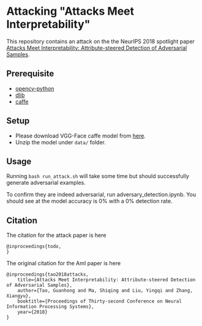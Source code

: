 # Attacking "Attacks Meet Interpretability"

This repository contains an attack on the the NeurIPS 2018 spotlight paper [Attacks Meet Interpretability: Attribute-steered Detection of Adversarial Samples](https://arxiv.org/abs/1810.11580).

## Prerequisite

* [opencv-python](https://pypi.org/project/opencv-python/)
* [dlib](https://pypi.org/project/dlib/)
* [caffe](http://caffe.berkeleyvision.org/)

## Setup

* Please download VGG-Face caffe model from [here](http://www.robots.ox.ac.uk/~vgg/software/vgg_face/).
* Unzip the model under `data/` folder.

## Usage

Running `bash run_attack.sh` will take some time but should successfully generate adversarial examples.

To confirm they are indeed adversarial, run adversary_detection.ipynb. You should see at the model accuracy is 0% with a 0% detection rate.


## Citation

The citation for the attack paper is here

    @inproceedings{todo,
    }

The original citation for the AmI paper is here

    @inproceedings{tao2018attacks,
        title={Attacks Meet Interpretability: Attribute-steered Detection of Adversarial Samples},
        author={Tao, Guanhong and Ma, Shiqing and Liu, Yingqi and Zhang, Xiangyu},
        booktitle={Proceedings of Thirty-second Conference on Neural Information Processing Systems},
        year={2018}
    }

